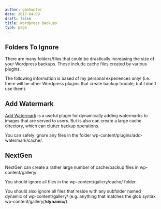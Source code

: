 ```yaml
---
author: gbmhunter
date: 2017-04-09
draft: false
title: Wordpress Backups
type: page
---
```


## Folders To Ignore

There are many folders/files that could be drastically increasing the size of your Wordpress backups. These include cache files created by various plugins.

The following information is based of my personal experiences only! (i.e. there will be other Wordpress plugins that create backup trouble, but I don't use them).

## Add Watermark

[Add Watermark](https://en-ca.wordpress.org/plugins/add-watermark/) is a useful plugin for dynamically adding watermarks to images that are served to users. But is also can create a large cache directory, which can clutter backup operations.

You can safely ignore any files in the folder wp-content/plugins/add-watermark/cache/.

## NextGen

NextGen can create a rather large number of cache/backup files in wp-content/gallery/.

You should ignore all files in the wp-content/gallery/cache/ folder.

You should also ignore all files that reside with any subfolder named dynamic of wp-content/gallery/ (e.g. anything that matches the glob syntax wp-content/gallery/**/dynamic/**).
